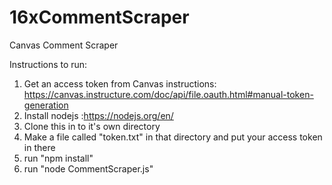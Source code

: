 # 16xCommentScraper
Canvas Comment Scraper


Instructions to run:

1) Get an access token from Canvas instructions: https://canvas.instructure.com/doc/api/file.oauth.html#manual-token-generation
2) Install nodejs :https://nodejs.org/en/
3) Clone this in to it's own directory
4) Make a file called "token.txt" in that directory and put your access token in there
5) run "npm install"
6) run "node CommentScraper.js"
